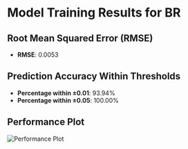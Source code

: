 # Model Training Results for BR

## Root Mean Squared Error (RMSE)
- **RMSE**: 0.0053

## Prediction Accuracy Within Thresholds
- **Percentage within ±0.01**: 93.94%
- **Percentage within ±0.05**: 100.00%

## Performance Plot
![Performance Plot](../imgs/BR.png)
